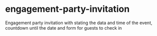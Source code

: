 # engagement-party-invitation
Engagement party invitation with stating the data and time of the event, countdown until the date and form for guests to check in

